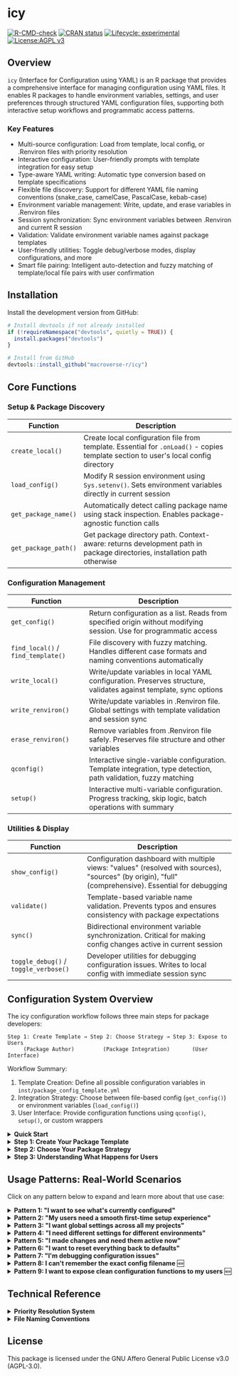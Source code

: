 # icy

[![R-CMD-check](https://github.com/macroverse-r/icy/workflows/R-CMD-check/badge.svg)](https://github.com/macroverse-r/icy/actions)
[![CRAN status](https://www.r-pkg.org/badges/version/icy)](https://CRAN.R-project.org/package=icy)
[![Lifecycle: experimental](https://img.shields.io/badge/lifecycle-experimental-orange.svg)](https://lifecycle.r-lib.org/articles/stages.html#experimental)
[![License:AGPL v3](https://img.shields.io/badge/License-AGPL%20v3-blue.svg)](https://www.gnu.org/licenses/agpl-3.0)

## Overview

`icy` (Interface for Configuration using YAML) is an R package that provides a comprehensive interface for managing configuration using YAML files. It enables R packages to handle environment variables, settings, and user preferences through structured YAML configuration files, supporting both interactive setup workflows and programmatic access patterns.

### Key Features

- Multi-source configuration: Load from template, local config, or .Renviron files with priority resolution
- Interactive configuration: User-friendly prompts with template integration for easy setup
- Type-aware YAML writing: Automatic type conversion based on template specifications
- Flexible file discovery: Support for different YAML file naming conventions (snake_case, camelCase, PascalCase, kebab-case)
- Environment variable management: Write, update, and erase variables in .Renviron files
- Session synchronization: Sync environment variables between .Renviron and current R session
- Validation: Validate environment variable names against package templates
- User-friendly utilities: Toggle debug/verbose modes, display configurations, and more
- Smart file pairing: Intelligent auto-detection and fuzzy matching of template/local file pairs with user confirmation

## Installation

Install the development version from GitHub:

```r
# Install devtools if not already installed
if (!requireNamespace("devtools", quietly = TRUE)) {
  install.packages("devtools")
}

# Install from GitHub
devtools::install_github("macroverse-r/icy")
```

## Core Functions

### Setup & Package Discovery
| Function | Description |
|----------|-------------|
| `create_local()` | Create local configuration file from template. Essential for `.onLoad()` - copies template section to user's local config directory |
| `load_config()` | Modify R session environment using `Sys.setenv()`. Sets environment variables directly in current session |
| `get_package_name()` | Automatically detect calling package name using stack inspection. Enables package-agnostic function calls |
| `get_package_path()` | Get package directory path. Context-aware: returns development path in package directories, installation path otherwise |

### Configuration Management
| Function | Description |
|----------|-------------|
| `get_config()` | Return configuration as a list. Reads from specified origin without modifying session. Use for programmatic access |
| `find_local()` / `find_template()` | File discovery with fuzzy matching. Handles different case formats and naming conventions automatically |
| `write_local()` | Write/update variables in local YAML configuration. Preserves structure, validates against template, sync options |
| `write_renviron()` | Write/update variables in .Renviron file. Global settings with template validation and session sync |
| `erase_renviron()` | Remove variables from .Renviron file safely. Preserves file structure and other variables |
| `qconfig()` | Interactive single-variable configuration. Template integration, type detection, path validation, fuzzy matching |
| `setup()` | Interactive multi-variable configuration. Progress tracking, skip logic, batch operations with summary |

### Utilities & Display
| Function | Description |
|----------|-------------|
| `show_config()` | Configuration dashboard with multiple views: "values" (resolved with sources), "sources" (by origin), "full" (comprehensive). Essential for debugging |
| `validate()` | Template-based variable name validation. Prevents typos and ensures consistency with package expectations |
| `sync()` | Bidirectional environment variable synchronization. Critical for making config changes active in current session |
| `toggle_debug()` / `toggle_verbose()` | Developer utilities for debugging configuration issues. Writes to local config with immediate session sync |



## Configuration System Overview

The icy configuration workflow follows three main steps for package developers:

```
Step 1: Create Template → Step 2: Choose Strategy → Step 3: Expose to Users
     (Package Author)         (Package Integration)       (User Interface)
```

Workflow Summary:

1. Template Creation: Define all possible configuration variables in `inst/package_config_template.yml`
2. Integration Strategy: Choose between file-based config (`get_config()`) or environment variables (`load_config()`)
3. User Interface: Provide configuration functions using `qconfig()`, `setup()`, or custom wrappers

<details>
<summary><strong>Quick Start</strong></summary>

```r
# 1. Create your template (see Step 1 below for details)
# inst/mypackage_config_template.yml

# 2. In your R/zzz.R - choose your strategy:
.onLoad <- function(libname, pkgname) {
  icy::create_local()  # Creates user's local config from template
}

# 3. In your package functions - access config:
get_api_key <- function() {
  config <- icy::get_config(origin = "local")  # File-based approach
  return(config$MYPACKAGE_API_KEY)
}

# 4. Expose configuration to users:
configure_mypackage <- function() {
  icy::setup()  # Interactive configuration for all variables
}
```

</details>

<details>
<summary><strong>Step 1: Create Your Package Template</strong></summary>

Define all possible configuration variables for your package. Create a template YAML file in your package's `inst/` directory (e.g., `inst/dummy_config_template.yml`):

```yaml
# Template configuration for dummy package
# This is the "blueprint" - defines ALL variables your package might use

default:
  DUMMY_API_KEY: "your-api-key-here"  # User will replace this
  DUMMY_DB_HOST: "localhost"          # Safe default
  DUMMY_DB_PORT: 5432                 # Default PostgreSQL port
  DUMMY_DATA_DIR: "~/dummy_data"      # User's home directory
  DUMMY_LOG_LEVEL: "INFO"             # Moderate logging
  DUMMY_VERBOSE: TRUE                 # Help users understand what's happening
  DUMMY_DEBUG: FALSE                  # Debug off by default
  DUMMY_TIMEOUT: 30                   # 30 seconds timeout

# Advanced: Different environments
production:
  DUMMY_DB_HOST: "prod.database.com"
  DUMMY_LOG_LEVEL: "WARNING"          # Less verbose in production
  DUMMY_VERBOSE: FALSE
  DUMMY_DEBUG: FALSE

development:
  DUMMY_LOG_LEVEL: "DEBUG"            # More details for developers
  DUMMY_VERBOSE: TRUE
  DUMMY_DEBUG: TRUE
```

The template serves as documentation for users AND validation for your package.

</details>

<details>
<summary><strong>Step 2: Choose Your Package Strategy</strong></summary>

You have two main approaches for using `icy` in your package:

#### Strategy A: Local Config Files (Recommended)
When to use: You want users to have persistent, customizable settings without polluting their global environment.

```r
# In your R/zzz.R file
.onLoad <- function(libname, pkgname) {
  # This creates ~/.local/share/R/dummy/dummy_config_local.yml if it doesn't exist
  icy::create_local()
  
  # Now users can edit their local config and it persists between sessions
}

# In your package functions
get_my_api_key <- function() {
  config <- icy::get_config(origin = "priority")  # Checks .Renviron > local
  return(config$DUMMY_API_KEY)
}

# Interactive configuration for users
configure_package <- function() {
  icy::qconfig("DUMMY_API_KEY")      # Interactive with template integration
  icy::qconfig("DUMMY_VERBOSE")      # Automatic boolean detection (TRUE/FALSE options)
}
```

Session synchronization: Both `write_local()` and `write_renviron()` support sync options (`"conservative"`, `"all"`, `"none"`, or specific variables). See Pattern 5 for detailed sync behavior and examples.

#### Strategy B: R Session Environment Variables
When to use: You want traditional `Sys.getenv()` / `Sys.setenv()` behavior.

```r
# In your R/zzz.R file
.onLoad <- function(libname, pkgname) {
  # Load config into R session environment variables
  icy::load_config(
    origin = "priority",  # .Renviron > local > template
    unset = list(         # Fallbacks for missing values
      DUMMY_API_KEY = "demo-key-12345",
      DUMMY_TIMEOUT = 30
    )
  )
}

# In your package functions  
get_my_api_key <- function() {
  return(Sys.getenv("DUMMY_API_KEY"))  # Standard R approach
}
```

Note: `load_config()` runs `create_local()`.

</details>

<details>
<summary><strong>Step 3: Understanding What Happens for Users</strong></summary>

#### First Time User Experience:
1. User installs and loads your package
2. `icy::create_local()` copies template to their local config directory
3. User can now customize settings without affecting other users or projects

#### Ongoing Usage:
```r
# User can see current settings
icy::show_config(package = "dummy")

# User can modify local settings (traditional approach)
icy::write_local(
  package = "dummy",
  var_list = list(DUMMY_API_KEY = "my-real-key")
)

# Or use interactive configuration (user-friendly)
icy::qconfig("DUMMY_API_KEY", package = "dummy")    # Prompts with template options
icy::qconfig("DUMMY_VERBOSE", package = "dummy")    # Automatic TRUE/FALSE options for boolean types

# User can set global settings (affects all projects)
icy::write_renviron(
  package = "dummy",
  var_list = list(DUMMY_API_KEY = "global-key")
)

# Changes take effect immediately in session environment
icy::sync(package = "dummy")
```

</details>

## Usage Patterns: Real-World Scenarios

Click on any pattern below to expand and learn more about that use case:

<details>
<summary><strong>Pattern 1: "I want to see what's currently configured"</strong></summary>

Understanding your configuration state is the first step:

```r
library(icy)

# See all variables and where they come from
show_config(package = "dummy")
# Output shows:
# DUMMY_API_KEY: "my-secret" (from: .Renviron)
# DUMMY_DB_HOST: "localhost" (from: local config)  
# DUMMY_DEBUG: FALSE (from: template)

# Check what's in each source individually
template_values <- get_config(package = "dummy", origin = "template")
local_values <- get_config(package = "dummy", origin = "local") 
renviron_values <- get_config(package = "dummy", origin = "renviron")

# See the final merged result (priority: .Renviron > local > template)
final_config <- get_config(package = "dummy", origin = "priority")
```

💡 Educational note: When developing, you can use `show_config()` frequently. It's your "dashboard" for understanding configuration state.

</details>

<details>
<summary><strong>Pattern 2: "My users need a smooth first-time setup experience"</strong></summary>

As a package developer, provide an optimal first-time user experience:

```r
# Your package's .onLoad() (in R/zzz.R)
.onLoad <- function(libname, pkgname) {
  icy::create_local()  # Creates local config from template automatically
}

# Provide a dedicated setup function for users
setup_dummy <- function() {
  message("Welcome to dummy package configuration!")
  
  # Use icy's interactive setup - walks through all variables
  icy::setup()
  
  message("\nConfiguration complete! Your settings are saved locally.")
  message("Run show_dummy_config() anytime to view your settings.")
}

# Individual configuration functions for specific needs
configure_api_key <- function() {
  icy::qconfig("DUMMY_API_KEY")  # Interactive with validation
}

configure_directories <- function() {
  icy::qconfig("DUMMY_DATA_DIR", type = "path")  # With directory creation
}

# Advanced: Targeted setup for critical variables
setup_essentials <- function() {
  icy::setup(
    vars = c("DUMMY_API_KEY", "DUMMY_DB_HOST"),
    allow_skip = c(FALSE, TRUE)  # API key required, DB host optional
  )
}

# Users then have a smooth experience:
# library(dummy)           # Local config created automatically  
# setup_dummy()            # Interactive configuration for all variables
# setup_essentials()       # Just the critical ones
# configure_api_key()      # Individual settings as needed
```

💡 Educational note: Interactive functions like `setup()` and `qconfig()` provide template descriptions, validate inputs, and handle type conversion automatically.

🔧 Developer note: Local configs are saved in user-specific directories (~/.local/share/R/) for installed packages, or alongside templates for development packages.

</details>

<details>
<summary><strong>Pattern 3: "I want global settings across all my projects"</strong></summary>

Sometimes you want the same setting everywhere:

```r
# Set a global API key for all projects
icy::write_renviron(
  var_list = list(
    DUMMY_API_KEY = "my-global-key-for-all-projects"
  ),
  package = "dummy"  # Still validates against dummy's template
)

# This goes in ~/.Renviron and affects ALL R sessions
# Priority: .Renviron beats local config
```

💡 Educational note: .Renviron changes affect your entire R environment. Use sparingly!

</details>

<details>
<summary><strong>Pattern 4: "I need different settings for different environments"</strong></summary>

Working with development, testing, and production:

```r
# Development setup
dev_config <- get_config(
  package = "dummy",
  section = "development",  # Uses the "development" section from template
  origin = "template"
)

# User can override with local development settings
write_local(
  var_list = list(
    DUMMY_DB_HOST = "my-local-dev-db.internal",
    DUMMY_DEBUG = TRUE
  ),
  package = "dummy"
  # This goes in the "default" section of local config
)

# For production, user might set global .Renviron
write_renviron(
  var_list = list(
    DUMMY_DB_HOST = "prod-db.company.com",
    DUMMY_DEBUG = FALSE
  ),
  package = "dummy"
)
```

💡 Educational note: Template sections are read-only. User customizations always go in "default" section of local/renviron.

</details>

<details>
<summary><strong>Pattern 5: "I made changes and need them active now"</strong></summary>

Understanding the difference between file changes and session environment:

```r
# get_config() ALWAYS reads from files - never affected by session sync
file_config <- get_config(package = "dummy", origin = "local")
print(file_config$DUMMY_API_KEY)  # Reads current file value

# Sys.getenv() reads from R session environment
session_value <- Sys.getenv("DUMMY_API_KEY")  # May be different from file

# When you write_local(), the FILE is updated immediately
write_local(
  var_list = list(DUMMY_API_KEY = "new-key"),
  package = "dummy",
  sync = "none"  # Don't sync to session
)

# File updated, but session unchanged
print(get_config(package = "dummy")$DUMMY_API_KEY)  # "new-key" (from file)
print(Sys.getenv("DUMMY_API_KEY"))                  # Still old value (session)

# Sync options control SESSION environment updates:
write_local(
  var_list = list(DUMMY_VERBOSE = TRUE),
  package = "dummy",
  sync = "all"  # Update session immediately
)

# Now both file and session are updated
print(get_config(package = "dummy")$DUMMY_VERBOSE)  # TRUE (from file)
print(Sys.getenv("DUMMY_VERBOSE"))                  # "TRUE" (session)

# Manual session sync when needed
icy::sync(package = "dummy", var_names = "DUMMY_API_KEY")
print(Sys.getenv("DUMMY_API_KEY"))  # Now updated in session
```

Sync Options Summary:

- `sync = "conservative"` (default): Only sync variables already in session environment
- `sync = "all"`: Sync all written variables to session environment  
- `sync = "none"`: Skip session synchronization
- `sync = c("VAR1", "VAR2")`: Sync only specified variables

When syncing, the new written values are placed in the session environment with highest priority, giving immediate effect regardless of .Renviron values.

💡 Educational note: `get_config()` reads files, `Sys.getenv()` reads session. Sync controls whether changes propagate to session environment.

</details>

<details>
<summary><strong>Pattern 6: "I want to reset everything back to defaults"</strong></summary>

Sometimes you need to start over:

```r
# See what variables are configured
var_names <- names(get_config(package = "dummy"))

# Remove from .Renviron (global reset)
erase_renviron(var_names, package = "dummy")

# Could also reset local config by overwriting with template values
template_defaults <- get_config(package = "dummy", origin = "template")
write_local(var_list = template_defaults, package = "dummy")

# Apply changes to current session
sync(package = "dummy", var_names = var_names)
```

</details>

<details>
<summary><strong>Pattern 7: "I'm debugging configuration issues"</strong></summary>

When things aren't working as expected:

```r
# Turn on verbose mode to see what icy is doing
toggle_verbose(package = "dummy")

# Turn on debug mode for even more details
toggle_debug(package = "dummy") 

# Now icy functions will be much more chatty
config <- get_config(package = "dummy", origin = "priority", verbose = TRUE)

# Validate that your variable names are correct
validate(
  package = "dummy",
  var_names = c("DUMMY_API_KEY", "DUMMY_TYPO_VAR")  # Will catch the typo
)

# Check if files exist where expected
local_path <- find_local(package = "dummy")
template_path <- find_template(package = "dummy")
print(c(local = local_path, template = template_path))
```

Use `toggle_verbose()` and `toggle_debug()` when configuration isn't behaving as expected or during development phase.

</details>

<details>
<summary><strong>Pattern 8: I can't remember the exact config filename</strong> 🆕</summary>

icy provides intelligent fuzzy matching when you're unsure of exact filenames:

```r
# Partial filename matching
icy::qconfig("API_KEY", fn_tmpl = "dummyRunTemplat", package = "dummy")
# icy detects "dummyRunTemplate.yml" exists and asks:
# "No exact match for 'dummyRunTemplat'. Found 'dummyRunTemplate.yml'. Use this instead?"
# After confirmation, creates corresponding "dummyRunLocal.yml"

# Works for both template and local files
icy::setup(fn_local = "myConfigLocal", package = "dummy")
# Finds "myConfigTemplate.yml" and asks for confirmation
```

This prevents frustrating "file not found" errors when working with multiple config files or complex naming patterns.

</details>

<details>
<summary><strong>Pattern 9: I want to expose clean configuration functions to my users</strong> 🆕</summary>

As a package developer, provide user-friendly configuration interfaces:

```r
# Create simple wrappers for common configuration tasks
set_api_key <- function(key = NULL) {
  if (is.null(key)) {
    # Interactive mode
    icy::qconfig("MYPACKAGE_API_KEY")
  } else {
    # Programmatic mode
    icy::write_local(list(MYPACKAGE_API_KEY = key))
    message("API key configured successfully")
  }
}

# Complete package setup function
setup_mypackage <- function(interactive = TRUE) {
  if (interactive) {
    message("Welcome to MyPackage configuration!")
    icy::setup()  # Full interactive setup
  } else {
    # Non-interactive: just ensure local config exists
    icy::create_local()
  }
}

# Configuration viewing function
show_mypackage_config <- function() {
  icy::show_config(display = "values")
  message("\nTo modify settings, run setup_mypackage() or set_api_key()")
}

# Validation function for critical settings
validate_mypackage_config <- function() {
  config <- icy::get_config(origin = "priority")
  
  # Check required settings
  if (is.null(config$MYPACKAGE_API_KEY) || config$MYPACKAGE_API_KEY == "your-api-key-here") {
    stop("API key not configured. Run set_api_key() to configure.")
  }
  
  # Validate settings
  if (!is.logical(config$MYPACKAGE_VERBOSE)) {
    warning("MYPACKAGE_VERBOSE should be TRUE or FALSE")
  }
  
  return(config)
}

# Export these functions in your NAMESPACE for users:
# export(set_api_key, setup_mypackage, show_mypackage_config)
```

This pattern gives users simple, package-specific functions while leveraging icy's power behind the scenes.

</details>

## Technical Reference

<details>
<summary><strong>Priority Resolution System</strong></summary>

icy supports a four-layer priority system for advanced configuration scenarios:

```
🚀 Session Environment (Sys.getenv)     [Highest Priority]
           ↓ overrides
🌍 .Renviron (~/.Renviron)              [Global settings]
           ↓ overrides  
📝 Local Config (user customizable)     [Package-specific]
           ↓ fallback to
📋 Template (read-only defaults)        [Lowest Priority]
```

### Two Ways to Access Priority-Resolved Configuration:

```r
# Option 1: get_config() - Returns merged list (does NOT modify session)
config <- icy::get_config(origin = "priority")
api_key <- config$MY_PACKAGE_API_KEY  # Extract from returned list

# Getting a specific value (common patterns):
api_key <- icy::get_config(origin = "priority")$MY_PACKAGE_API_KEY  # Direct access
debug_mode <- icy::get_config(origin = "local")$MY_PACKAGE_DEBUG    # From local only

# With error checking for missing values:
config <- icy::get_config(origin = "priority")
if (is.null(config$MY_PACKAGE_API_KEY)) {
  stop("API key not configured. Run setup() to configure.")
}

# Option 2: load_config() - Sets environment variables (modifies session)
icy::load_config(origin = "priority")  # Uses Sys.setenv() internally
api_key <- Sys.getenv("MY_PACKAGE_API_KEY")  # Standard R environment access
```

### When to Use Priority Resolution:
- When users need global settings that apply across multiple R sessions (.Renviron)
- When you want session-specific overrides during development
- When building complex deployment scenarios with environment-specific settings

</details>

<details>
<summary><strong>File Naming Conventions</strong></summary>

Using the `case_format` argument, several functions of the package supports multiple naming conventions for configuration files:

- snake_case (default): `package_config_local.yml`
- camelCase: `packageConfigLocal.yml`
- PascalCase: `PackageConfigLocal.yml`
- kebab-case: `package-config-local.yml`

Alternatively, you can also use any other names (e.g., using `yaml_file` with `get_config()` and `fn_local` and `fn_tmpl` with `create_local()`)

</details>

## License

This package is licensed under the GNU Affero General Public License v3.0 (AGPL-3.0).
